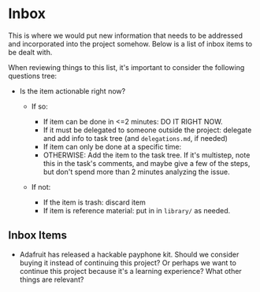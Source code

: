 # Inbox

This is where we would put new information that needs to be addressed and incorporated into the project somehow. Below is a list of inbox items to be dealt with.

When reviewing things to this list, it's important to consider the following questions tree:

- Is the item actionable right now?
  - If so:

    - If item can be done in <=2 minutes: DO IT RIGHT NOW.
    - If it must be delegated to someone outside the project: delegate and add info to task tree (and `delegations.md`, if needed)
    - If item can only be done at a specific time:
    - OTHERWISE: Add the item to the task tree. If it's multistep, note this in the task's comments, and maybe give a few of the steps, but don't spend more than 2 minutes analyzing the issue.


  - If not:

    - If the item is trash: discard item
    - If item is reference material: put in in `library/` as needed.

## Inbox Items

- Adafruit has released a hackable payphone kit. Should we consider buying it instead of continuing this project? Or perhaps we want to continue this project because it's a learning experience? What other things are relevant?
